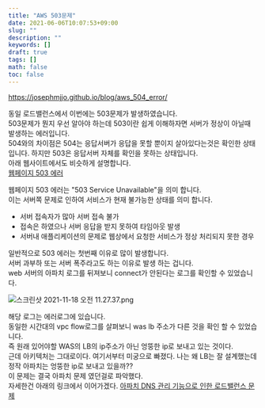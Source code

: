 ```yaml
---
title: "AWS 503문제"
date: 2021-06-06T10:07:53+09:00
slug: ""
description: ""
keywords: []
draft: true
tags: []
math: false
toc: false
---
```



https://josephmjjo.github.io/blog/aws_504_error/

동일 로드밸런스에서 이번에는 503문제가 발생하였습니다.  
503문제가 뭔지 우선 알아야 하는데 503이란 쉽게 이해하자면 서버가 정상이 아닐때 발생하는 에러입니다.  
504와의 차이점은 504는 응답서버가 응답을 못할 뿐이지 살아있다는것은 확인한 상태 입니다. 하지만 503은 응답서버 자체를 확인을 못하는 상태입니다.  
아래 웹사이트에서도 비슷하게 설명합니다.  
[웹페이지 503 에러](https://jamesdreaming.tistory.com/34)

웹페이지 503 에러는 "503 Service Unavailable"을 의미 합니다.  
이는 서버쪽 문제로 인하여 서비스가 현재 불가능한 상태를 의미 합니다.

- 서버 접속자가 많아 서버 접속 불가
- 접속은 하였으나 서버 응답을 받지 못하여 타임아웃 발생
- 서버내 애플리케이션의 문제로 웹상에서 요청한 서비스가 정상 처리되지 못한 경우

일반적으로 503 에러는 첫번째 이유로 많이 발생합니다.  
서버 과부하 또는 서버 폭주라고도 하는 이유로 발생 하는 겁니다.  
web 서버의 아파치 로그를 뒤져보니 connect가 안된다는 로그를 확인할 수 있었습니다. 

![스크린샷 2021-11-18 오전 11.27.37.png](/img/aws_504_error/error_log.png)

해당 로그는 에러로그에 있습니다.  
동일한 시간대의 vpc flow로그를 살펴보니 was lb 주소가 다른 것을 확인 할 수 있었습니다.  
즉 원래 있어야할 WAS의 LB의 ip주소가 아닌 엉뚱한 ip로 보내고 있는 것이다.  
근데 아키텍처는 그대로이다. 여기서부터 미궁으로 빠졌다. 나는 왜 LB는 잘 설계했는데 정작 아파치는 엉뚱한 ip로 보내고 있을까??  
이 문제는 결국 아파치 문제 였던걸로 파악했다.   
자세한건 아래의 링크에서 이어가겠다.
[아파치 DNS 관리 기능으로 인한 로드밸런스 문제](https://josephmjjo.github.io/blog/apache_dns_error/)